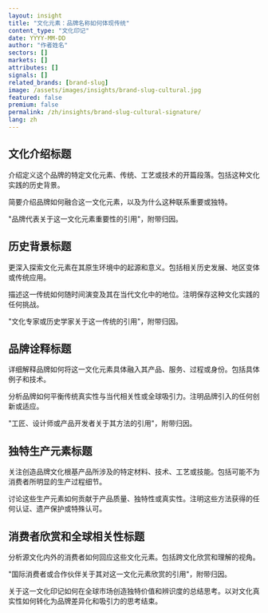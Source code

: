 ```yaml
---
layout: insight
title: "文化元素：品牌名称如何体现传统"
content_type: "文化印记"
date: YYYY-MM-DD
author: "作者姓名"
sectors: []
markets: []
attributes: []
signals: []
related_brands: [brand-slug]
image: /assets/images/insights/brand-slug-cultural.jpg
featured: false
premium: false
permalink: /zh/insights/brand-slug-cultural-signature/
lang: zh
---
```


## 文化介绍标题

介绍定义这个品牌的特定文化元素、传统、工艺或技术的开篇段落。包括这种文化实践的历史背景。

简要介绍品牌如何融合这一文化元素，以及为什么这种联系重要或独特。

"品牌代表关于这一文化元素重要性的引用"，附带归因。

## 历史背景标题

更深入探索文化元素在其原生环境中的起源和意义。包括相关历史发展、地区变体或传统应用。

描述这一传统如何随时间演变及其在当代文化中的地位。注明保存这种文化实践的任何挑战。

"文化专家或历史学家关于这一传统的引用"，附带归因。

## 品牌诠释标题

详细解释品牌如何将这一文化元素具体融入其产品、服务、过程或身份。包括具体例子和技术。

分析品牌如何平衡传统真实性与当代相关性或全球吸引力。注明品牌引入的任何创新或适应。

"工匠、设计师或产品开发者关于其方法的引用"，附带归因。

## 独特生产元素标题

关注创造品牌文化根基产品所涉及的特定材料、技术、工艺或技能。包括可能不为消费者所明显的生产过程细节。

讨论这些生产元素如何贡献于产品质量、独特性或真实性。注明这些方法获得的任何认证、遗产保护或特殊认可。

## 消费者欣赏和全球相关性标题

分析源文化内外的消费者如何回应这些文化元素。包括跨文化欣赏和理解的视角。

"国际消费者或合作伙伴关于其对这一文化元素欣赏的引用"，附带归因。

关于这一文化印记如何在全球市场创造独特价值和辨识度的总结思考。以对文化真实性如何转化为品牌差异化和吸引力的思考结束。
